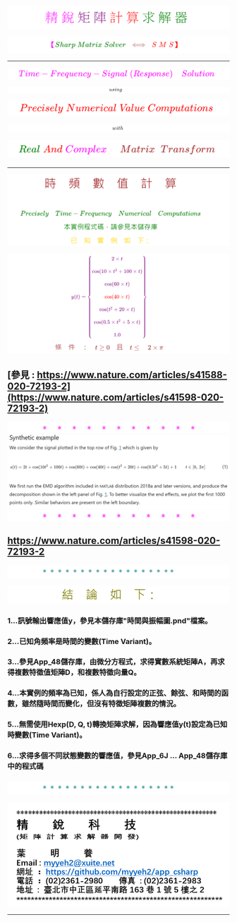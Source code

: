 <!--     範例 App_51  Markdown         -->

### 
<!--                 
# \[{  \color{Fuchsia}精\;銳\; \color{Purple}矩\;陣\;  \color{Red}計\;算\; \color{Green} 求\;解\;器  }\] 
-->  
![](Images/11-10-01.png) 


<!--         
#### \[{  \color{Fuchsia} 【 \color{Green}  Sharp \; Matrix \; Solver \;  \color{Brown} \iff  \;  \color{Red} S\;M\;S】 }\]  
-->  
![](Images/11-10-02.png)  

---

<!--   
## \[{ \color{Fuchsia} Time-Frequency-Signal \;(Response) \quad Solution  }\] 
-->
![](Images/11-30-01.png)  

<!--     ##### \[ using \]   -->
![](Images/11-30-07.png)  
<!--    ##### $$using$$   -->  

<!--   
## \[  \color{Red} Precisely \; Numerical \; Value \; Computations  \]  
-->  
![](Images/11-30-02.png)  

<!--     ##### \[ with \]   -->  
![](Images/11-30-08.png)  
<!--   ##### $$with$$  -->  

<!--   
## \[{ \color{Green} Real \; \color{Red} And \; \color{magenta} Complex \quad \; \color{Brown} Matrix \;\; Transform  }\] 
-->
![](Images/11-30-03.png)  

<!--         ##### \[ Part \; 1 \]    -->  
<!--    ![](Images/11-30-09.png)     -->  
<!--     ##### $$Part \quad 3$$    -->  

####

---  

<!--      
# \[{ \color{Brown} 時 \quad 頻 \quad 數\quad 值\quad 計 \quad 算 }\]  

#### \[{ \color{Green}  Precisely \quad Time-Frequency \quad Numerical \quad Computations }\]  

#### \[{ \color{Green} 本實例程式碼，請參見本儲存庫   }\]  

#### \[{ \color{Gold} 已 \quad 知 \quad實 \quad 例 \quad 如 \quad 下 ：}\]
-->  
![](Images/24-10-12-1.png)  

<!--      
##### \[{ \color{Purple} y(t) = \begin{Bmatrix} 2 \times t \\\\ \cos(10 \times t^2 + 100 \times t) \\\\ \cos(60 \times t) \\\\ \color{Red}{ \cos(40 \times t) } \\\\ \cos(t^2 + 20 \times t)  \\\\ \cos(0.5 \times t^2 + 5 \times t) \\\\ 1.0 \end{Bmatrix} }\]  

#### \[{ \color{Brown} 條 \quad 件 \quad ： \quad t \geq 0 \quad 且 \quad t \leq \quad 2 \times \pi }\]
-->
![](Images/24-10-12-2.png)  

## [參見 : https://www.nature.com/articles/s41588-020-72193-2](https://www.nature.com/articles/s41598-020-72193-2)  
![](Images/Asterisk_02.png)
![](Images/25-05-03-01.png)
![](Images/Asterisk_02.png)

##  https://www.nature.com/articles/s41598-020-72193-2

![](Images/Asterisk_01.png)

<!--       
# \[{ \color{Olive} 結\quad論\quad如\quad下：}\]  
-->
![](Images/24-10-12-3.png)  

### **1...訊號輸出響應值y，參見本儲存庫"時間與振幅圖.pnd"檔案。**

### **2...已知角頻率是時間的變數(Time Variant)。**

### **3...參見App_48儲存庫，由微分方程式，求得實數系統矩陣A，再求得複數特徵值矩陣D，和複數特徵向量Q。**  

### **4...本實例的頻率為已知，係人為自行設定的正弦、餘弦、和時間的函數，雖然隨時間而變化，但沒有特徵矩陣複數的情況。**  

### **5...無需使用Hexp(D, Q, t)轉換矩陣求解，因為響應值y(t)設定為已知時變數(Time Variant)。**

### **6...求得多個不同狀態變數的響應值，參見App_6J ... App_48儲存庫中的程式碼**

###

![](Images/Asterisk_01.png)

![](Images/name_card.png)  

---
